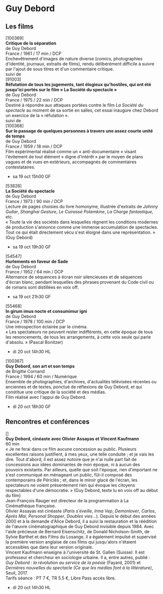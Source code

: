 # Guy Debord

## Les films

[100369]  
**Critique de la séparation**  
de Guy Debord  
France / 1961 / 17 min / DCP  
Enchevêtrement d'images de nature diverse (_comics_, photographies d'identité, journaux, extraits de films), rendu délibérément difficile à suivre par l'ajout de sous titres et d'un commentaire critique.  
suivi de  
[91003]  
**Réfutation de tous les jugements, tant élogieux qu'hostiles, qui ont été jusqu'ici portés sur le film « La Société du spectacle »**  
de Guy Debord  
France / 1975 / 22 min / DCP  
Destiné à répondre aux attaques portées contre le film _La Société du spectacle_ au moment de sa sortie en salles, cet essai inaugure chez Debord un exercice de la « réfutation ».  
suivi de  
[100368]  
**Sur le passage de quelques personnes à travers une assez courte unité de temps**  
de Guy Debord  
France / 1959 / 18 min / DCP  
Film expérimental réalisé comme un « anti-documentaire » visant l'évitement de tout élément « digne d'intérêt » par le moyen de plans vagues et de vues en extérieurs, accompagnés de commentaires contestataires.

- sa 19 oct 15h00 GF

[53828]  
**La Société du spectacle**  
de Guy Debord  
France / 1973 / 90 min / DCP  
Lecture de pages choisies du livre homonyme, illustrée d'extraits de _Johnny Guitar_, _Shanghai Gesture_, _Le Cuirassé Potemkine_, _La Charge fantastique_, etc.  
« Toute la vie des sociétés dans lesquelles règnent les conditions modernes de production s'annonce comme une immense accumulation de spectacles. Tout ce qui était directement vécu s'est éloigné dans une représentation. » (Guy Debord)

- sa 19 oct 19h30 GF

[54547]  
**Hurlements en faveur de Sade**  
de Guy Debord  
France / 1952 / 64 min / DCP  
Alternance de séquences à écran noir silencieuses et de séquences d'écran blanc, pendant lesquelles des phrases provenant du Code civil ou de romans sont distillées en voix off.

- sa 19 oct 21h30 GF

[55468]  
**In girum imus nocte et consumimur igni**  
de Guy Debord  
France / 1978 / 100 min / DCP  
Une introspection éclairée par le cinéma.  
« Les spectateurs ne peuvent rester indifférents, en cette époque de tous les renoncements, de tous les arrangements, à cette voix seule qui parle d'absolu. » (Pascal Bonitzer)

- di 20 oct 14h30 HL

[100367]  
**Guy Debord, son art et son temps**  
de Brigitte Cornand  
France / 1994 / 60 min / Numérique  
Ensemble de photographies, d'archives, d'actualités télévisées récentes ou anciennes et de textes, ponctué de réflexions de Guy Debord, et qui constitue une critique de la société et des médias.  
Film réalisé avec l'appui de Guy Debord.

- di 20 oct 18h30 GF

## Rencontres et conférences

[]  
**Guy Debord, cinéaste avec Olivier Assayas et Vincent Kaufmann**  
60 min  
« Je ne ferai dans ce film aucune concession au public. Plusieurs excellentes raisons justifient, à mes yeux, une telle conduite ; et je vais les dire. Tout d'abord, il est assez notoire que je n'ai nulle part fait de concessions aux idées dominantes de mon époque, ni à aucun des pouvoirs existants. Par ailleurs, quelle que soit l'époque, rien d'important ne s'est communiqué en ménageant un public, fût-il composé des contemporains de Périclès ; et, dans le miroir glacé de l'écran, les spectateurs ne voient présentement rien qui évoque les citoyens respectables d'une démocratie. » (Guy Debord, texte lu en voix off au début du film)  
Jean-François Rauger est directeur de la programmation à La Cinémathèque française.  
Olivier Assayas est cinéaste (_Paris s'éveille_, _Irma Vep_, _Demonlover_, _Carlos_, _Après Mai_, _Personal Shopper_, _Doubles vies_...). Depuis le début des années 2000 et à la demande d'Alice Debord, il a suivi la restauration et la réédition de l'œuvre cinématographique de Guy Debord invisible depuis 1984. Avec l'aide précieuse de Bernard Eisenschitz, de Donald Nicholson-Smith, de Sylvie Barthet et des Films du Losange, il a également impulsé et supervisé la première version anglaise de ces films qui jusqu'alors n'étaient accessibles que dans leur version originale.  
Vincent Kaufmann enseigne à l'université de St. Gallen (Suisse). Il est professeur et chercheur en sociologie urbaine. Il a, entre autres, publié : _Guy Debord : la révolution au service de la poésie_ (Fayard, 2001) et _Dernières nouvelles du spectacle (Ce que les médias font à la littérature)_, Seuil, 2017.  
Tarifs séance : PT 7 €, TR 5.5 €, Libre Pass accès libre.

- di 20 oct 14h30 HL

